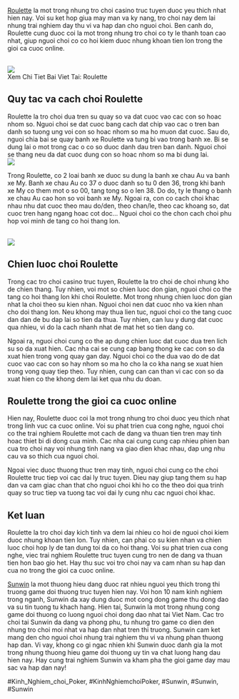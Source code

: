 <p>
		<a href="https://isunwin.dev/roulette-sunwin/">Roulette</a> la mot trong nhung tro choi casino truc tuyen duoc yeu thich nhat hien nay. Voi su ket hop giua may man va ky nang, tro choi nay dem lai nhung trai nghiem day thu vi va hap dan cho nguoi choi. Ben canh do, Roulette cung duoc coi la mot trong nhung tro choi co ty le thanh toan cao nhat, giup nguoi choi co co hoi kiem duoc nhung khoan tien lon trong the gioi ca cuoc online.
	</p><br><img src="https://isunwin.dev/wp-content/uploads/2025/02/cac-quy-tac-co-ban-trong-roulette-tai-sunwin.webp"></br>
Xem Chi Tiet Bai Viet Tai: Roulette<h2>Quy tac va cach choi Roulette</h2><p>
		Roulette la tro choi dua tren su quay so va dat cuoc vao cac con so hoac nhom so. Nguoi choi se dat cuoc bang cach dat chip vao cac o tren ban danh so tuong ung voi con so hoac nhom so ma ho muon dat cuoc. Sau do, nguoi chia bai se quay banh xe Roulette va tung bi vao trong banh xe. Bi se dung lai o mot trong cac o co so duoc danh dau tren ban danh. Nguoi choi se thang neu da dat cuoc dung con so hoac nhom so ma bi dung lai.
	<br><img src="https://isunwin.dev/wp-content/uploads/2025/02/nhung-luu-y-khi-choi-roulette-tai-sunwin.webp"></br><p>
		Trong Roulette, co 2 loai banh xe duoc su dung la banh xe chau Au va banh xe My. Banh xe chau Au co 37 o duoc danh so tu 0 den 36, trong khi banh xe My co them mot o so 00, tang tong so o len 38. Do do, ty le thang o banh xe chau Au cao hon so voi banh xe My. Ngoai ra, con co cach choi khac nhau nhu dat cuoc theo mau do/den, theo chan/le, theo cac khoang so, dat cuoc tren hang ngang hoac cot doc... Nguoi choi co the chon cach choi phu hop voi minh de tang co hoi thang lon.
	</p><br><img src="https://isunwin.dev/wp-content/uploads/2025/02/gioi-thieu-roulette-tai-sunwin.webp"></br><h2>Chien luoc choi Roulette</h2><p>
		Trong cac tro choi casino truc tuyen, Roulette la tro choi de choi nhung kho de chien thang. Tuy nhien, voi mot so chien luoc don gian, nguoi choi co the tang co hoi thang lon khi choi Roulette. Mot trong nhung chien luoc don gian nhat la choi theo su kien nhan. Nguoi choi nen dat cuoc nho va kien nhan cho doi thang lon. Neu khong may thua lien tuc, nguoi choi co the tang cuoc dan dan de bu dap lai so tien da thua. Tuy nhien, can luu y dung dat cuoc qua nhieu, vi do la cach nhanh nhat de mat het so tien dang co.
	<p>
		Ngoai ra, nguoi choi cung co the ap dung chien luoc dat cuoc dua tren lich su so da xuat hien. Cac nha cai se cung cap bang thong ke cac con so da xuat hien trong vong quay gan day. Nguoi choi co the dua vao do de dat cuoc vao cac con so hay nhom so ma ho cho la co kha nang se xuat hien trong vong quay tiep theo. Tuy nhien, cung can can than vi cac con so da xuat hien co the khong dem lai ket qua nhu du doan.
	</p><h2>Roulette trong the gioi ca cuoc online</h2><p>
		Hien nay, Roulette duoc coi la mot trong nhung tro choi duoc yeu thich nhat trong linh vuc ca cuoc online. Voi su phat trien cua cong nghe, nguoi choi co the trai nghiem Roulette mot cach de dang va thuan tien tren may tinh hoac thiet bi di dong cua minh. Cac nha cai cung cung cap nhieu phien ban cua tro choi nay voi nhung tinh nang va giao dien khac nhau, dap ung nhu cau va so thich cua nguoi choi.
	<p>
		Ngoai viec duoc thuong thuc tren may tinh, nguoi choi cung co the choi Roulette truc tiep voi cac dai ly truc tuyen. Dieu nay giup tang them su hap dan va cam giac chan that cho nguoi choi khi ho co the theo doi qua trinh quay so truc tiep va tuong tac voi dai ly cung nhu cac nguoi choi khac.
	</p><h2>Ket luan</h2><p>
		Roulette la tro choi day kich tinh va dem lai nhieu co hoi de nguoi choi kiem duoc nhung khoan tien lon. Tuy nhien, can phai co su kien nhan va chien luoc choi hop ly de tan dung toi da co hoi thang. Voi su phat trien cua cong nghe, viec trai nghiem Roulette truc tuyen cung tro nen de dang va thuan tien hon bao gio het. Hay thu suc voi tro choi nay va cam nhan su hap dan cua no trong the gioi ca cuoc online.
	</p><p><a href="https://isunwin.dev/">Sunwin</a> la mot thuong hieu dang duoc rat nhieu nguoi yeu thich trong thi truong game doi thuong truc tuyen hien nay. Voi hon 10 nam kinh nghiem trong nganh, Sunwin da xay dung duoc mot cong dong game thu dong dao va su tin tuong tu khach hang. Hien tai, Sunwin la mot trong nhung cong game doi thuong co luong nguoi choi dong dao nhat tai Viet Nam. Cac tro choi tai Sunwin da dang va phong phu, tu nhung tro game co dien den nhung tro choi moi nhat va hap dan nhat tren thi truong. Sunwin cam ket mang den cho nguoi choi nhung trai nghiem thu vi va nhung phan thuong hap dan. Vi vay, khong co gi ngac nhien khi Sunwin duoc danh gia la mot trong nhung thuong hieu game doi thuong uy tin va chat luong hang dau hien nay. Hay cung trai nghiem Sunwin va kham pha the gioi game day mau sac va hap dan nay!</p>
#Kinh_Nghiem_choi_Poker, #KinhNghiemchoiPoker, #Sunwin, #Sunwin, #Sunwin
